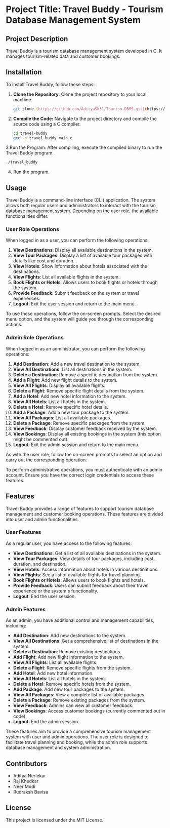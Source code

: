 # Project Title: Travel Buddy - Tourism Database Management System

## Project Description
Travel Buddy is a tourism database management system developed in C. It manages tourism-related data and customer bookings.

## Installation
To install Travel Buddy, follow these steps:
1. **Clone the Repository**: Clone the project repository to your local machine.
   ```bash
   git clone [https://github.com/AdityaSN31/Tourism-DBMS.git](https://github.com/AdityaSN31/b23ee1002_b23cs1043_b23ch1043_b23me1058_major_project.git)
2. **Compile the Code:** Navigate to the project directory and compile the source code using a C compiler.
   ```bash
   cd travel-buddy
   gcc -o travel_buddy main.c
3.Run the Program: After compiling, execute the compiled binary to run the Travel Buddy program.
   ```bash
   ./travel_buddy
   ```
4. Run the program.

## Usage
Travel Buddy is a command-line interface (CLI) application. The system allows both regular users and administrators to interact with the tourism database management system. Depending on the user role, the available functionalities differ.

### User Role Operations
When logged in as a user, you can perform the following operations:

1. **View Destinations**: Display all available destinations in the system.
2. **View Tour Packages**: Display a list of available tour packages with details like cost and duration.
3. **View Hotels**: Show information about hotels associated with the destinations.
4. **View Flights**: List all available flights in the system.
5. **Book Flights or Hotels**: Allows users to book flights or hotels through the system.
6. **Provide Feedback**: Submit feedback on the system or travel experiences.
7. **Logout**: Exit the user session and return to the main menu.

To use these operations, follow the on-screen prompts. Select the desired menu option, and the system will guide you through the corresponding actions.

### Admin Role Operations
When logged in as an administrator, you can perform the following operations:

1. **Add Destination**: Add a new travel destination to the system.
2. **View All Destinations**: List all destinations in the system.
3. **Delete a Destination**: Remove a specific destination from the system.
4. **Add a Flight**: Add new flight details to the system.
5. **View All Flights**: Display all available flights.
6. **Delete a Flight**: Remove specific flight details from the system.
7. **Add a Hotel**: Add new hotel information to the system.
8. **View All Hotels**: List all hotels in the system.
9. **Delete a Hotel**: Remove specific hotel details.
10. **Add a Package**: Add a new tour package to the system.
11. **View All Packages**: List all available packages.
12. **Delete a Package**: Remove specific packages from the system.
13. **View Feedback**: Display customer feedback received by the system.
14. **View Bookings**: Display all existing bookings in the system (this option might be commented out).
15. **Logout**: Exit the admin session and return to the main menu.

As with the user role, follow the on-screen prompts to select an option and carry out the corresponding operation.

To perform administrative operations, you must authenticate with an admin account. Ensure you have the correct login credentials to access these features.


## Features
Travel Buddy provides a range of features to support tourism database management and customer booking operations. These features are divided into user and admin functionalities.

### User Features
As a regular user, you have access to the following features:

- **View Destinations**: Get a list of all available destinations in the system.
- **View Tour Packages**: View details of tour packages, including cost, duration, and destination.
- **View Hotels**: Access information about hotels in various destinations.
- **View Flights**: See a list of available flights for travel planning.
- **Book Flights or Hotels**: Allows users to book flights and hotels.
- **Provide Feedback**: Users can submit feedback about their travel experience or the system's functionality.
- **Logout**: End the user session.

### Admin Features
As an admin, you have additional control and management capabilities, including:

- **Add Destination**: Add new destinations to the system.
- **View All Destinations**: Get a comprehensive list of destinations in the system.
- **Delete a Destination**: Remove existing destinations.
- **Add Flight**: Add new flight information to the system.
- **View All Flights**: List all available flights.
- **Delete a Flight**: Remove specific flights from the system.
- **Add Hotel**: Add new hotel information.
- **View All Hotels**: List all hotels in the system.
- **Delete a Hotel**: Remove specific hotels from the system.
- **Add Package**: Add new tour packages to the system.
- **View All Packages**: View a complete list of available packages.
- **Delete a Package**: Remove existing packages from the system.
- **View Feedback**: Admins can view all customer feedback.
- **View Bookings**: Access customer bookings (currently commented out in code).
- **Logout**: End the admin session.

These features aim to provide a comprehensive tourism management system with user and admin operations. The user role is designed to facilitate travel planning and booking, while the admin role supports database management and system administration.


## Contributors
- Aditya Nerlekar
- Raj Khedkar
- Neer Modi
- Rudraksh Bavisa

## License
This project is licensed under the MIT License.
